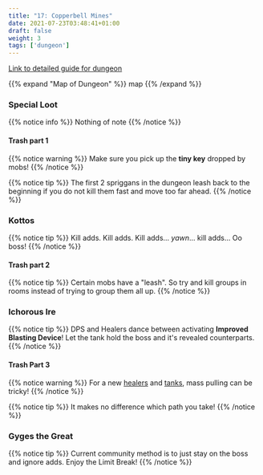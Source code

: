 ```yaml
---
title: "17: Copperbell Mines"
date: 2021-07-23T03:48:41+01:00
draft: false
weight: 3
tags: ['dungeon']
---
```

[Link to detailed guide for dungeon](https://ffxiv.consolegameswiki.com/wiki/Copperbell_Mines)

{{% expand "Map of Dungeon" %}}
map 
{{% /expand %}}

### Special Loot

{{% notice info %}}
Nothing of note
{{% /notice %}}


#### Trash part 1
{{% notice warning %}}
Make sure you pick up the **tiny key** dropped by mobs! 
{{% /notice %}}

{{% notice tip %}}
The first 2 spriggans in the dungeon leash back to the beginning if you do not kill them fast and move too far ahead.
{{% /notice %}}

### Kottos
{{% notice tip %}}
Kill adds. Kill adds. Kill adds... *yawn*... kill adds... Oo boss!
{{% /notice %}}

#### Trash part 2

{{% notice tip %}}
Certain mobs have a "leash". So try and kill groups in rooms instead of trying to group them all up.
{{% /notice %}}

### Ichorous Ire
{{% notice tip %}}
DPS and Healers dance between activating **Improved Blasting Device**! Let the tank hold the boss and it's revealed counterparts. 
{{% /notice %}}

#### Trash Part 3
{{% notice warning %}}
For a new [healers](http://localhost:1313/guides/sproots/healers/) and [tanks](http://localhost:1313/guides/sproots/tanks/), mass pulling can be tricky! 
{{% /notice %}}

{{% notice tip %}}
It makes no difference which path you take!
{{% /notice %}}

### Gyges the Great

{{% notice tip %}}
Current community method is to just stay on the boss and ignore adds. Enjoy the Limit Break!
{{% /notice %}}



